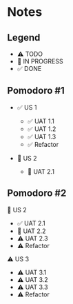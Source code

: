 # Notes

## Legend
- ⚠ TODO
- 🚧 IN PROGRESS
- ✅ DONE

## Pomodoro #1

- ✅ US 1
  - ✅ UAT 1.1
  - ✅ UAT 1.2
  - ✅ UAT 1.3  
  - ✅ Refactor

- 🚧 US 2
  - 🚧 UAT 2.1

## Pomodoro #2

🚧  US 2
  - ✅ UAT 2.1
  - 🚧 UAT 2.2
  - ⚠ UAT 2.3  
  - ⚠ Refactor

⚠  US 3
  - ⚠ UAT 3.1
  - ⚠ UAT 3.2
  - ⚠ UAT 3.3  
  - ⚠ Refactor